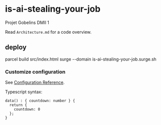 # is-ai-stealing-your-job

Projet Gobelins DMII 1

Read `Architecture.md` for a code overview.

## deploy

parcel build src/index.html
surge --domain is-ai-stealing-your-job.surge.sh

### Customize configuration

See [Configuration Reference](https://cli.vuejs.org/config/).

Typescript syntax:

```
data() : { countdown: number } {
  return {
    countdown: 0
  };
}
```
